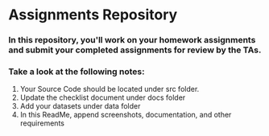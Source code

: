 

# Assignments Repository

### In this repository, you'll work on your homework assignments and submit your completed assignments for review by the TAs. 

### Take a look at the following notes:

1. Your Source Code should be located under src folder.
2. Update the checklist document under docs folder
3. Add your datasets under data folder
4. In this ReadMe, append screenshots, documentation, and other requirements